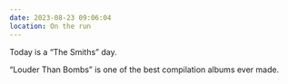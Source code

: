 ```yaml
---
date: 2023-08-23 09:06:04
location: On the run
---
```

Today is a “The Smiths” day.

“Louder Than Bombs” is one of the best compilation albums ever made.

